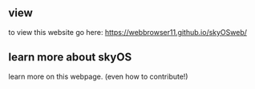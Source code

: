 ## view
to view this website go here:
https://webbrowser11.github.io/skyOSweb/
## learn more about skyOS
learn more on this webpage.
(even how to contribute!)
